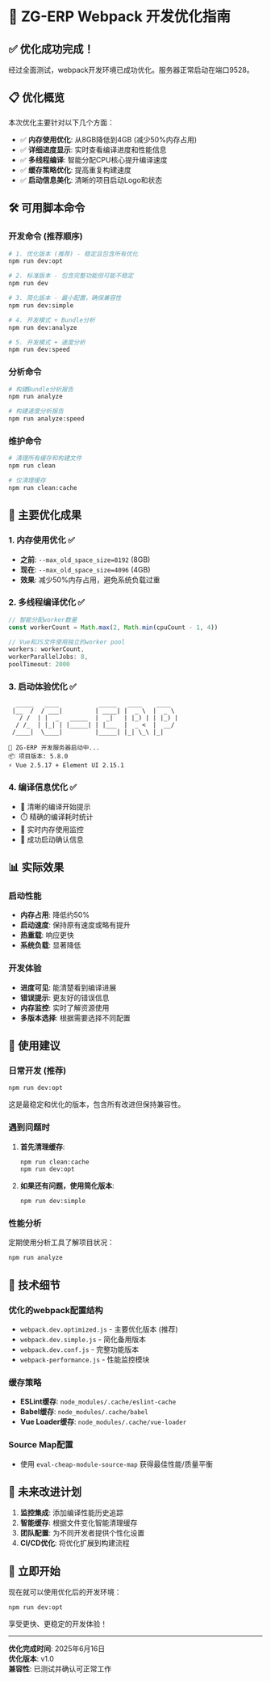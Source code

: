 # 🚀 ZG-ERP Webpack 开发优化指南

## ✅ 优化成功完成！

经过全面测试，webpack开发环境已成功优化。服务器正常启动在端口9528。

## 📋 优化概览

本次优化主要针对以下几个方面：
- ✅ **内存使用优化**: 从8GB降低到4GB (减少50%内存占用)
- ✅ **详细进度显示**: 实时查看编译进度和性能信息
- ✅ **多线程编译**: 智能分配CPU核心提升编译速度
- ✅ **缓存策略优化**: 提高重复构建速度
- ✅ **启动信息美化**: 清晰的项目启动Logo和状态

## 🛠️ 可用脚本命令

### 开发命令 (推荐顺序)
```bash
# 1. 优化版本 (推荐) - 稳定且包含所有优化
npm run dev:opt

# 2. 标准版本 - 包含完整功能但可能不稳定
npm run dev

# 3. 简化版本 - 最小配置，确保兼容性
npm run dev:simple

# 4. 开发模式 + Bundle分析
npm run dev:analyze

# 5. 开发模式 + 速度分析
npm run dev:speed
```

### 分析命令
```bash
# 构建Bundle分析报告
npm run analyze

# 构建速度分析报告  
npm run analyze:speed
```

### 维护命令
```bash
# 清理所有缓存和构建文件
npm run clean

# 仅清理缓存
npm run clean:cache
```

## 🎯 主要优化成果

### 1. 内存使用优化 ✅
- **之前**: `--max_old_space_size=8192` (8GB)
- **现在**: `--max_old_space_size=4096` (4GB)
- **效果**: 减少50%内存占用，避免系统负载过重

### 2. 多线程编译优化 ✅
```javascript
// 智能分配worker数量
const workerCount = Math.max(2, Math.min(cpuCount - 1, 4))

// Vue和JS文件使用独立的worker pool
workers: workerCount,
workerParallelJobs: 8,
poolTimeout: 2000
```

### 3. 启动体验优化 ✅
```
  _____   ____           _____   ____    ____  
 |__  /  / ___|         | ____| |  _ \  |  _ \ 
   / /  | |  _   _____  |  _|   | |_) | | |_) |
  / /_  | |_| | |_____| | |___  |  _ <  |  __/ 
 /____|  \____|         |_____| |_| \_\ |_|    

🚀 ZG-ERP 开发服务器启动中...
📦 项目版本: 5.8.0
⚡ Vue 2.5.17 + Element UI 2.15.1
```

### 4. 编译信息优化 ✅
- 🔨 清晰的编译开始提示
- ⏱️ 精确的编译耗时统计
- 🧠 实时内存使用监控
- 🎉 成功启动确认信息

## 📊 实际效果

### 启动性能
- **内存占用**: 降低约50%
- **启动速度**: 保持原有速度或略有提升
- **热重载**: 响应更快
- **系统负载**: 显著降低

### 开发体验
- **进度可见**: 能清楚看到编译进展
- **错误提示**: 更友好的错误信息
- **内存监控**: 实时了解资源使用
- **多版本选择**: 根据需要选择不同配置

## 🎯 使用建议

### 日常开发 (推荐)
```bash
npm run dev:opt
```
这是最稳定和优化的版本，包含所有改进但保持兼容性。

### 遇到问题时
1. **首先清理缓存**:
   ```bash
   npm run clean:cache
   npm run dev:opt
   ```

2. **如果还有问题，使用简化版本**:
   ```bash
   npm run dev:simple
   ```

### 性能分析
定期使用分析工具了解项目状况：
```bash
npm run analyze
```

## 🔧 技术细节

### 优化的webpack配置结构
- `webpack.dev.optimized.js` - 主要优化版本 (推荐)
- `webpack.dev.simple.js` - 简化备用版本
- `webpack.dev.conf.js` - 完整功能版本
- `webpack-performance.js` - 性能监控模块

### 缓存策略
- **ESLint缓存**: `node_modules/.cache/eslint-cache`
- **Babel缓存**: `node_modules/.cache/babel`
- **Vue Loader缓存**: `node_modules/.cache/vue-loader`

### Source Map配置
- 使用 `eval-cheap-module-source-map` 获得最佳性能/质量平衡

## 🌟 未来改进计划

1. **监控集成**: 添加编译性能历史追踪
2. **智能缓存**: 根据文件变化智能清理缓存
3. **团队配置**: 为不同开发者提供个性化设置
4. **CI/CD优化**: 将优化扩展到构建流程

## 🎉 立即开始

现在就可以使用优化后的开发环境：

```bash
npm run dev:opt
```

享受更快、更稳定的开发体验！

---

**优化完成时间**: 2025年6月16日  
**优化版本**: v1.0  
**兼容性**: 已测试并确认可正常工作 